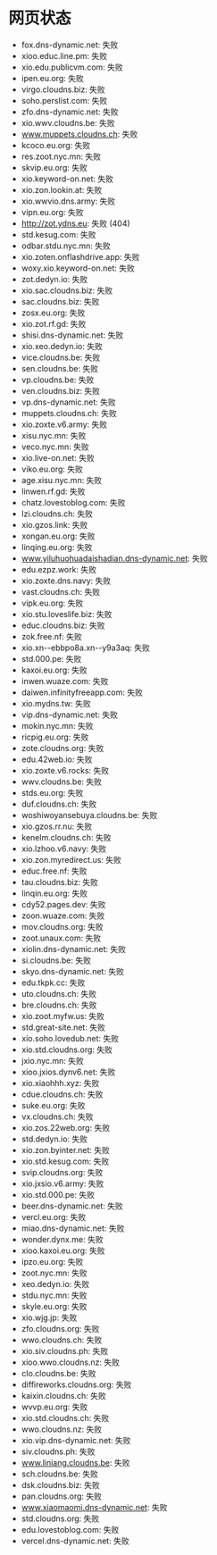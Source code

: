 # 网页状态
- fox.dns-dynamic.net: 失败
- xioo.educ.line.pm: 失败
- xio.edu.publicvm.com: 失败
- ipen.eu.org: 失败
- virgo.cloudns.biz: 失败
- soho.perslist.com: 失败
- zfo.dns-dynamic.net: 失败
- xio.wwv.cloudns.be: 失败
- www.muppets.cloudns.ch: 失败
- kcoco.eu.org: 失败
- res.zoot.nyc.mn: 失败
- skvip.eu.org: 失败
- xio.keyword-on.net: 失败
- xio.zon.lookin.at: 失败
- xio.wwvio.dns.army: 失败
- vipn.eu.org: 失败
- http://zot.ydns.eu: 失败 (404)
- std.kesug.com: 失败
- odbar.stdu.nyc.mn: 失败
- xio.zoten.onflashdrive.app: 失败
- woxy.xio.keyword-on.net: 失败
- zot.dedyn.io: 失败
- xio.sac.cloudns.biz: 失败
- sac.cloudns.biz: 失败
- zosx.eu.org: 失败
- xio.zot.rf.gd: 失败
- shisi.dns-dynamic.net: 失败
- xio.xeo.dedyn.io: 失败
- vice.cloudns.be: 失败
- sen.cloudns.be: 失败
- vp.cloudns.be: 失败
- ven.cloudns.biz: 失败
- vp.dns-dynamic.net: 失败
- muppets.cloudns.ch: 失败
- xio.zoxte.v6.army: 失败
- xisu.nyc.mn: 失败
- veco.nyc.mn: 失败
- xio.live-on.net: 失败
- viko.eu.org: 失败
- age.xisu.nyc.mn: 失败
- linwen.rf.gd: 失败
- chatz.lovestoblog.com: 失败
- lzi.cloudns.ch: 失败
- xio.gzos.link: 失败
- xongan.eu.org: 失败
- linqing.eu.org: 失败
- www.yiluhuohuadaishadian.dns-dynamic.net: 失败
- edu.ezpz.work: 失败
- xio.zoxte.dns.navy: 失败
- vast.cloudns.ch: 失败
- vipk.eu.org: 失败
- xio.stu.loveslife.biz: 失败
- educ.cloudns.biz: 失败
- zok.free.nf: 失败
- xio.xn--ebbpo8a.xn--y9a3aq: 失败
- std.000.pe: 失败
- kaxoi.eu.org: 失败
- inwen.wuaze.com: 失败
- daiwen.infinityfreeapp.com: 失败
- xio.mydns.tw: 失败
- vip.dns-dynamic.net: 失败
- mokin.nyc.mn: 失败
- ricpig.eu.org: 失败
- zote.cloudns.org: 失败
- edu.42web.io: 失败
- xio.zoxte.v6.rocks: 失败
- wwv.cloudns.be: 失败
- stds.eu.org: 失败
- duf.cloudns.ch: 失败
- woshiwoyansebuya.cloudns.be: 失败
- xio.gzos.rr.nu: 失败
- kenelm.cloudns.ch: 失败
- xio.lzhoo.v6.navy: 失败
- xio.zon.myredirect.us: 失败
- educ.free.nf: 失败
- tau.cloudns.biz: 失败
- linqin.eu.org: 失败
- cdy52.pages.dev: 失败
- zoon.wuaze.com: 失败
- mov.cloudns.org: 失败
- zoot.unaux.com: 失败
- xiolin.dns-dynamic.net: 失败
- si.cloudns.be: 失败
- skyo.dns-dynamic.net: 失败
- edu.tkpk.cc: 失败
- uto.cloudns.ch: 失败
- bre.cloudns.ch: 失败
- xio.zoot.myfw.us: 失败
- std.great-site.net: 失败
- xio.soho.lovedub.net: 失败
- xio.std.cloudns.org: 失败
- jxio.nyc.mn: 失败
- xioo.jxios.dynv6.net: 失败
- xio.xiaohhh.xyz: 失败
- cdue.cloudns.ch: 失败
- suke.eu.org: 失败
- vx.cloudns.ch: 失败
- xio.zos.22web.org: 失败
- std.dedyn.io: 失败
- xio.zon.byinter.net: 失败
- xio.std.kesug.com: 失败
- svip.cloudns.org: 失败
- xio.jxsio.v6.army: 失败
- xio.std.000.pe: 失败
- beer.dns-dynamic.net: 失败
- vercl.eu.org: 失败
- miao.dns-dynamic.net: 失败
- wonder.dynx.me: 失败
- xioo.kaxoi.eu.org: 失败
- ipzo.eu.org: 失败
- zoot.nyc.mn: 失败
- xeo.dedyn.io: 失败
- stdu.nyc.mn: 失败
- skyle.eu.org: 失败
- xio.wjg.jp: 失败
- zfo.cloudns.org: 失败
- wwo.cloudns.ch: 失败
- xio.siv.cloudns.ph: 失败
- xioo.wwo.cloudns.nz: 失败
- clo.cloudns.be: 失败
- diffireworks.cloudns.org: 失败
- kaixin.cloudns.ch: 失败
- wvvp.eu.org: 失败
- xio.std.cloudns.ch: 失败
- wwo.cloudns.nz: 失败
- xio.vip.dns-dynamic.net: 失败
- siv.cloudns.ph: 失败
- www.liniang.cloudns.be: 失败
- sch.cloudns.be: 失败
- dsk.cloudns.biz: 失败
- pan.cloudns.org: 失败
- www.xiaomaomi.dns-dynamic.net: 失败
- std.cloudns.org: 失败
- edu.lovestoblog.com: 失败
- vercel.dns-dynamic.net: 失败
